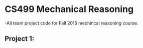 # CS499 Mechanical Reasoning
-All team project code for Fall 2016 mechincal reasoning course. 
## Project 1: 
